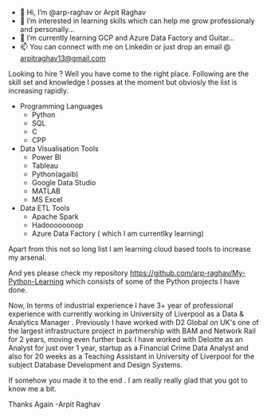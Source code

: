 - 👋 Hi, I’m @arp-raghav or Arpit Raghav
- 👀 I’m interested in learning skills which can help me grow professionaly and personally...
- 🌱 I’m currently learning GCP and Azure Data Factory and Guitar...
- 📫 You can connect with me on Linkedin or just drop an email @ arpitraghav13@gmail.com 

Looking to hire ?
Well you have come to the right place. Following are the skill set and knowledge I posses at the moment but obviosly the list is increasing rapidly.
* Programming Languages
  * Python
  * SQL
  * C
  * CPP
* Data Visualisation Tools
  * Power BI
  * Tableau
  * Python(agaib)
  * Google Data Studio
  * MATLAB
  * MS Excel
* Data ETL Tools
  * Apache Spark
  * Hadoooooooop
  * Azure Data Factory ( which I am currentlky learning)
  
Apart from this not so long list I am learning cloud based tools to increase my arsenal.

And yes please check my repository https://github.com/arp-raghav/My-Python-Learning which consists of some of the Python projects I have done.

Now, 
In terms of industrial experience I have 3+ year of professional experience with currently working in University of Liverpool as a Data & Analytics Manager . Previously I have worked with D2 Global on UK's one of the largest infrastructure project in partmership with BAM and Network Rail for 2 years, moving even further back I have worked with Deloitte as an Analyst for just over 1 year, startup as a Financial Crime Data Analyst and also for 20 weeks as a Teaching Assistant in University of Liverpool for the subject Database Development and Design Systems.


If somehow you made it to the end . I am really really glad that you got to know me a bit.

Thanks Again
-Arpit Raghav


<!---
arp-raghav/arp-raghav is a ✨ special ✨ repository because its `README.md` (this file) appears on your GitHub profile.
You can click the Preview link to take a look at your changes.
--->
